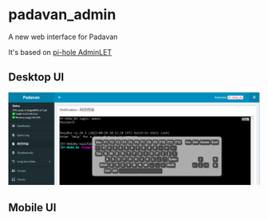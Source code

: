 # padavan_admin
A new web interface for Padavan 

It's based on [pi-hole AdminLET](https://github.com/pi-hole/AdminLTE)

## Desktop UI
<img src="webui_desktop.png" />

## Mobile UI
